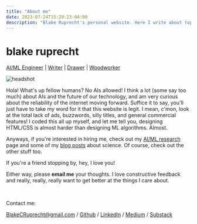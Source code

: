 ```yaml
---
title: "About me"
date: 2023-07-24T15:29:23-04:00
description: "Blake Ruprecht's personal website. Here I write about topics that interest me, link my academic research, display some art, and draw some pictures. My contact info is on the home page."
---
```


# **blake ruprecht**

[AI/ML Engineer](/research) | [Writer](/blog) | [Drawer](/drawing) | [Woodworker](/woodwork)

![headshot](headshot.jpg)

Hola! What's up fellow humans? No AIs allowed! I think a lot (some say too much) about AIs and the future of our technology, and am very curious about the reliability of the internet moving forward. Suffice it to say, you'll just have to take my word for it that this website is legit. I mean, c'mon, look at the total lack of ads, buzzwords, silly titles, and general commercial features! I coded this all up myself, and let me tell you, designing HTML/CSS is almost harder than designing ML algorithms. Almost.

Anyways, if you're interested in hiring me, check out my [AI/ML research](/research) page and some of my [blog posts](/blog) about science. Of course, check out the other stuff too.

If you're a friend stopping by, hey, I love you!

Either way, please **email me** your thoughts. I love constructive feedback and really, really, really want to get better at the things I care about. 

&nbsp;

Contact me:

BlakeCRuprecht@gmail.com / [Github](https://github.com/blakeruprecht) / [LinkedIn](https://www.linkedin.com/in/blakeruprecht) / [Medium](https://medium.com/@blakeruprecht) / [Substack](https://blakeruprecht.substack.com/)
